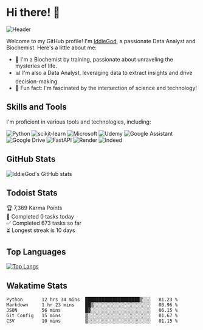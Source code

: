 # Hi there! 👋

![Header](https://user-images.githubusercontent.com/yourusername/your-header-image.png)

Welcome to my GitHub profile! I'm [IddieGod](https://github.com/IddieGod), a passionate Data Analyst and Biochemist. Here's a little about me:

- 🔬 I'm a Biochemist by training, passionate about unraveling the mysteries of life.
- 📊 I'm also a Data Analyst, leveraging data to extract insights and drive decision-making.
- 🌟 Fun fact: I'm fascinated by the intersection of science and technology!

## Skills and Tools

I'm proficient in various tools and technologies, including:

![Python](https://img.shields.io/badge/python-3670A0?style=for-the-badge&logo=python&logoColor=ffdd54)
![scikit-learn](https://img.shields.io/badge/scikit--learn-%23F7931E.svg?style=for-the-badge&logo=scikit-learn&logoColor=white)
![Microsoft](https://img.shields.io/badge/Microsoft-0078D4?style=for-the-badge&logo=microsoft&logoColor=white)
![Udemy](https://img.shields.io/badge/Udemy-A435F0?style=for-the-badge&logo=Udemy&logoColor=white)
![Google Assistant](https://img.shields.io/badge/google%20assistant-4285F4?style=for-the-badge&logo=google%20assistant&logoColor=white)
![Google Drive](https://img.shields.io/badge/Google%20Drive-4285F4?style=for-the-badge&logo=googledrive&logoColor=white)
![FastAPI](https://img.shields.io/badge/FastAPI-005571?style=for-the-badge&logo=fastapi)
![Render](https://img.shields.io/badge/Render-%46E3B7.svg?style=for-the-badge&logo=render&logoColor=white)
![Indeed](https://img.shields.io/badge/indeed-003A9B?style=for-the-badge&logo=indeed&logoColor=white)

## GitHub Stats

![IddieGod's GitHub stats](https://github-readme-stats.vercel.app/api?username=IddieGod&show_icons=true&theme=dark)

## Todoist Stats

<!-- TODO-IST:START -->
🏆  7,369 Karma Points           
🌸  Completed 0 tasks today           
✅  Completed 673 tasks so far           
⏳  Longest streak is 10 days
<!-- TODO-IST:END -->

## Top Languages

[![Top Langs](https://github-readme-stats.vercel.app/api/top-langs/?username=IddieGod&layout=compact)](https://github.com/IddieGod/github-readme-stats)

## Wakatime Stats

<!--START_SECTION:waka-->
```text
Python       12 hrs 34 mins  ████████████████████▒░░░   81.23 % 
Markdown     1 hr 23 mins    ██▒░░░░░░░░░░░░░░░░░░░░░   08.96 % 
JSON         56 mins         █▓░░░░░░░░░░░░░░░░░░░░░░   06.15 % 
Git Config   15 mins         ▒░░░░░░░░░░░░░░░░░░░░░░░   01.67 % 
CSV          10 mins         ▒░░░░░░░░░░░░░░░░░░░░░░░   01.15 %

